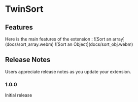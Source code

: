# TwinSort

## Features

Here is the main features of the extension :
\!\[Sort an array\]\(docs/sort_array.webm\)
\!\[Sort an Object\]\(docs/sort_obj.webm\)


## Release Notes

Users appreciate release notes as you update your extension.

### 1.0.0

Initial release

###